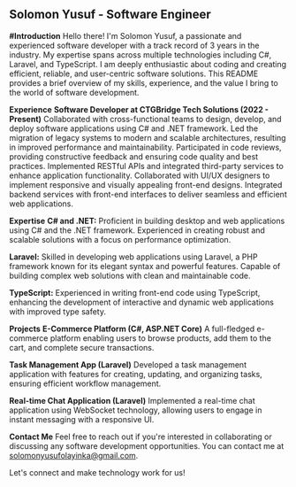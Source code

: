 ## **Solomon Yusuf - Software Engineer**

**#Introduction**
Hello there! I'm Solomon Yusuf, a passionate and experienced software developer with a track record of 3 years in the industry. My expertise spans across multiple technologies including C#, Laravel, and TypeScript. I am deeply enthusiastic about coding and creating efficient, reliable, and user-centric software solutions. This README provides a brief overview of my skills, experience, and the value I bring to the world of software development.

**Experience**
**Software Developer at CTGBridge Tech Solutions (2022 - Present)**
Collaborated with cross-functional teams to design, develop, and deploy software applications using C# and .NET framework.
Led the migration of legacy systems to modern and scalable architectures, resulting in improved performance and maintainability.
Participated in code reviews, providing constructive feedback and ensuring code quality and best practices.
Implemented RESTful APIs and integrated third-party services to enhance application functionality.
Collaborated with UI/UX designers to implement responsive and visually appealing front-end designs.
Integrated backend services with front-end interfaces to deliver seamless and efficient web applications.

**Expertise**
**C# and .NET:** Proficient in building desktop and web applications using C# and the .NET framework. Experienced in creating robust and scalable solutions with a focus on performance optimization.

**Laravel:** Skilled in developing web applications using Laravel, a PHP framework known for its elegant syntax and powerful features. Capable of building complex web solutions with clean and maintainable code.

**TypeScript:** Experienced in writing front-end code using TypeScript, enhancing the development of interactive and dynamic web applications with improved type safety.

**Projects**
**E-Commerce Platform (C#, ASP.NET Core)**
A full-fledged e-commerce platform enabling users to browse products, add them to the cart, and complete secure transactions.

**Task Management App (Laravel)**
Developed a task management application with features for creating, updating, and organizing tasks, ensuring efficient workflow management.

**Real-time Chat Application (Laravel)**
Implemented a real-time chat application using WebSocket technology, allowing users to engage in instant messaging with a responsive UI.

**Contact Me**
Feel free to reach out if you're interested in collaborating or discussing any software development opportunities. You can contact me at solomonyusufolayinka@gmail.com.

Let's connect and make technology work for us!


